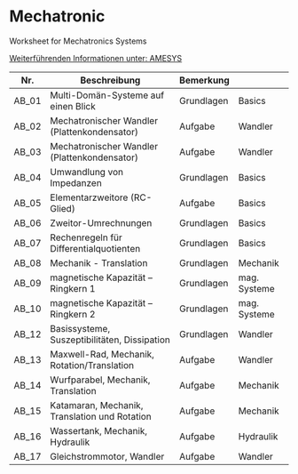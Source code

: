 # Mechatronic
Worksheet for Mechatronics Systems

[Weiterführenden Informationen unter: AMESYS](https://www.amesys.de)

|Nr.  |Beschreibung   |Bemerkung   |   |
|---|---|---|---|
|AB_01|Multi-Domän-Systeme auf einen Blick             |Grundlagen  |Basics    |
|AB_02|Mechatronischer Wandler (Plattenkondensator)    |Aufgabe     |Wandler   |
|AB_03|Mechatronischer Wandler (Plattenkondensator)	   |Aufgabe 	|Wandler   |
|AB_04|Umwandlung von Impedanzen	                   |Grundlagen	|Basics    |
|AB_05|Elementarzweitore (RC-Glied)					   |Aufgabe 	|Basics    |
|AB_06|Zweitor-Umrechnungen							   |Grundlagen	|Basics    |
|AB_07|Rechenregeln für Differentialquotienten		   |Grundlagen	|Basics    |
|AB_08|Mechanik - Translation						   |Grundlagen	|Mechanik  |
|AB_09|magnetische Kapazität – Ringkern 1			   |Grundlagen	|mag. Systeme|
|AB_10|magnetische Kapazität – Ringkern 2			   |Grundlagen	|mag. Systeme|
|AB_12|Basissysteme, Suszeptibilitäten, Dissipation	   |Grundlagen	|Wandler   |
|AB_13|Maxwell-Rad, Mechanik, Rotation/Translation	   |Aufgabe	    |Wandler   |
|AB_14|Wurfparabel, Mechanik, Translation	           |Aufgabe  	|Mechanik  |
|AB_15|Katamaran, Mechanik, Translation und Rotation   |Aufgabe  	|Mechanik  |
|AB_16|Wassertank, Mechanik, Hydraulik                 |Aufgabe  	|Hydraulik |
|AB_17|Gleichstrommotor, Wandler                       |Aufgabe	    |Wandler   |

